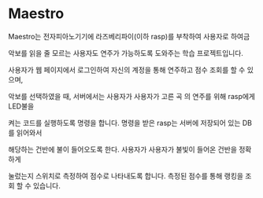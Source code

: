 # Maestro

Maestro는 전자피아노기기에 라즈베리파이(이하 rasp)를 부착하여 사용자로 하여금

악보를 읽을 줄 모르는 사용자도 연주가 가능하도록 도와주는 학습 프로젝트입니다.

사용자가 웹 페이지에서 로그인하여 자신의 계정을 통해 연주하고 점수 조회를 할 수 있으며, 

악보를 선택하였을 때, 서버에서는 사용자가 사용자가 고른 곡 의 연주를 위해 rasp에게 LED불을 

켜는 코드를 실행하도록 명령을 합니다. 명령을 받은 rasp는 서버에 저장되어 있는 DB 를 읽어와서 

해당하는 건반에 불이 들어오도록 한다. 사용자가 사용자가 불빛이 들어온 건반을 정확하게 

눌렀는지 스위치로 측정하여 점수로 나타내도록 합니다. 측정된 점수를 통해 랭킹을 조회 할 수 있습니다.
